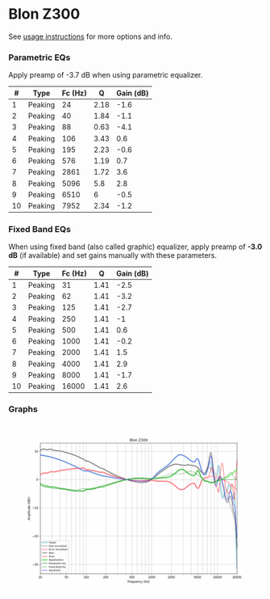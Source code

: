 # Blon Z300
See [usage instructions](https://github.com/jaakkopasanen/AutoEq#usage) for more options and info.

### Parametric EQs
Apply preamp of -3.7 dB when using parametric equalizer.

|   # | Type    |   Fc (Hz) |    Q |   Gain (dB) |
|-----|---------|-----------|------|-------------|
|   1 | Peaking |        24 | 2.18 |        -1.6 |
|   2 | Peaking |        40 | 1.84 |        -1.1 |
|   3 | Peaking |        88 | 0.63 |        -4.1 |
|   4 | Peaking |       106 | 3.43 |         0.6 |
|   5 | Peaking |       195 | 2.23 |        -0.6 |
|   6 | Peaking |       576 | 1.19 |         0.7 |
|   7 | Peaking |      2861 | 1.72 |         3.6 |
|   8 | Peaking |      5096 | 5.8  |         2.8 |
|   9 | Peaking |      6510 | 6    |        -0.5 |
|  10 | Peaking |      7952 | 2.34 |        -1.2 |

### Fixed Band EQs
When using fixed band (also called graphic) equalizer, apply preamp of **-3.0 dB** (if available) and set gains manually with these parameters.

|   # | Type    |   Fc (Hz) |    Q |   Gain (dB) |
|-----|---------|-----------|------|-------------|
|   1 | Peaking |        31 | 1.41 |        -2.5 |
|   2 | Peaking |        62 | 1.41 |        -3.2 |
|   3 | Peaking |       125 | 1.41 |        -2.7 |
|   4 | Peaking |       250 | 1.41 |        -1   |
|   5 | Peaking |       500 | 1.41 |         0.6 |
|   6 | Peaking |      1000 | 1.41 |        -0.2 |
|   7 | Peaking |      2000 | 1.41 |         1.5 |
|   8 | Peaking |      4000 | 1.41 |         2.9 |
|   9 | Peaking |      8000 | 1.41 |        -1.7 |
|  10 | Peaking |     16000 | 1.41 |         2.6 |

### Graphs
![](./Blon%20Z300.png)
